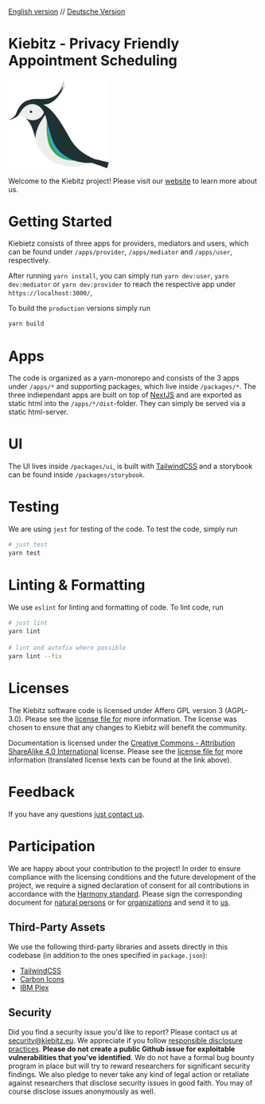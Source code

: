 [English version](README.md) // [Deutsche Version](README-de.md)


# Kiebitz - Privacy Friendly Appointment Scheduling</md-list>

<img src="/public/kiebitz-logo.png" alt="Kiebitz - Logo" title="Kiebitz - Logo" width="40%" />

Welcome to the Kiebitz project! Please visit our [website](https://kiebitz.eu) to learn more about us.

# Getting Started

Kiebietz consists of three apps for providers, mediators and users, which can be found under `/apps/provider`, `/apps/mediator` and `/apps/user`, respectively.

After running `yarn install`, you can simply run `yarn dev:user`, `yarn dev:mediator` or `yarn dev:provider` to reach the respective app under `https://localhost:3000/`,

To build the `production` versions simply run

```bash
yarn build
```

# Apps

The code is organized as a yarn-monorepo and consists of the 3 apps under `/apps/*` and supporting packages, which live inside `/packages/*`.
The three indiependant apps are built on top of [NextJS](https://nextjs.org/) and are exported as static html into the `/apps/*/dist`-folder. They can simply be served via a static html-server.

# UI

The UI lives inside `/packages/ui`, is built with [TailwindCSS](https://tailwindcss.com/) and a storybook can be found inside `/packages/storybook`.

# Testing

We are using `jest` for testing of the code. To test the code, simply run

```bash
# just test
yarn test
```

# Linting & Formatting

We use `eslint` for linting and formatting of code. To lint code, run

```bash
# just lint
yarn lint

# lint and autofix where possible
yarn lint --fix
```

# Licenses

The Kiebitz software code is licensed under Affero GPL version 3 (AGPL-3.0). Please see the [license file for](LICENSE) more information. The license was chosen to ensure that any changes to Kiebitz will benefit the community.

Documentation is licensed under the [Creative Commons - Attribution ShareAlike 4.0 International](https://creativecommons.org/licenses/by-sa/4.0/) license. Please see the [license file for](DOCS-LICENSE) more information (translated license texts can be found at the link above).</md-list>

# Feedback

If you have any questions [just contact us](mailto:kontakt@kiebitz.eu).

# Participation

We are happy about your contribution to the project! In order to ensure compliance with the licensing conditions and the future development of the project, we require a signed declaration of consent for all contributions in accordance with the [Harmony standard](http://selector.harmonyagreements.org). Please sign the corresponding document for [natural persons](.clas/Kiebitz-Individual.pdf) or for [organizations](.clas/Kiebitz-Entity.pdf) and send it to [us](mailto:kontakt@kiebitz.eu).

## Third-Party Assets

We use the following third-party libraries and assets directly in this codebase (in addition to the ones specified in `package.json`):

* [TailwindCSS](https://github.com/jgthms/bulma)
* [Carbon Icons](https://www.carbondesignsystem.com/)
* [IBM Plex](https://github.com/IBM/plex)
## Security

Did you find a security issue you'd like to report? Please contact us at [security@kiebitz.eu](mailto:security@kiebitz.eu). We appreciate if you follow [responsible disclosure practices](https://en.wikipedia.org/wiki/Responsible_disclosure).
**Please do not create a public Github issue for exploitable vulnerabilities that you've identified**. We do not have a formal bug bounty program in place but will try to reward researchers for significant security findings. We also pledge to never take any kind of legal action or retaliate against researchers that disclose security issues in good faith. You may of course disclose issues anonymously as well.
